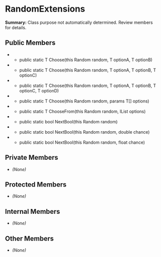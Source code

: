 # RandomExtensions

**Summary:** Class purpose not automatically determined. Review members for details.

## Public Members
- - public static T Choose<T>(this Random random, T optionA, T optionB)
- - public static T Choose<T>(this Random random, T optionA, T optionB, T optionC)
- - public static T Choose<T>(this Random random, T optionA, T optionB, T optionC, T optionD)
- - public static T Choose<T>(this Random random, params T[] options)
- - public static T ChooseFrom<T>(this Random random, IList<T> options)
- - public static bool NextBool(this Random random)
- - public static bool NextBool(this Random random, double chance)
- - public static bool NextBool(this Random random, float chance)

## Private Members
- *(None)*

## Protected Members
- *(None)*

## Internal Members
- *(None)*

## Other Members
- *(None)*
